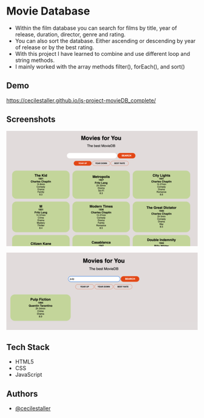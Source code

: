 # Movie Database

- Within the film database you can search for films by title, year of release, duration, director, genre and rating.
- You can also sort the database. Either ascending or descending by year of release or by the best rating.
- With this project I have learned to combine and use different loop and string methods.
- I mainly worked with the array methods filter(), forEach(), and sort()

## Demo

https://cecilestaller.github.io/js-project-movieDB_complete/

## Screenshots

![App Screenshot](./assets/img/Bildschirmfoto%202023-11-07%20um%2017.10.26.png)

![App Screenshot](./assets/img/scSearch.png)

## Tech Stack

- HTML5
- CSS
- JavaScript

## Authors

- [@cecilestaller](https://github.com/cecilestaller)
